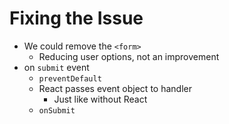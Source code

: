 # Fixing the Issue

- We could remove the `<form>`
  - Reducing user options, not an improvement
- on `submit` event
    - `preventDefault`
    - React passes event object to handler
        - Just like without React
    - `onSubmit`

